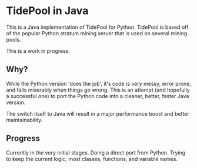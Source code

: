 TidePool in Java
============

This is a Java implementation of TidePool for Python.  TidePool is based off of the popular Python stratum mining server that is used on several mining pools.  

This is a work in progress.

Why?
-------

While the Python version 'does the job', it's code is very messy, error prone, and fails miserably when things go wrong. This is an attempt (and hopefully a successful one) to port the Python code into a cleaner, better, faster Java version. 

The switch itself to Java will result in a major performance boost and better maintainability.

Progress
----------

Currently in the very initial stages.  Doing a direct port from Python.  Trying to keep the current logic, most classes, functions, and variable names.
